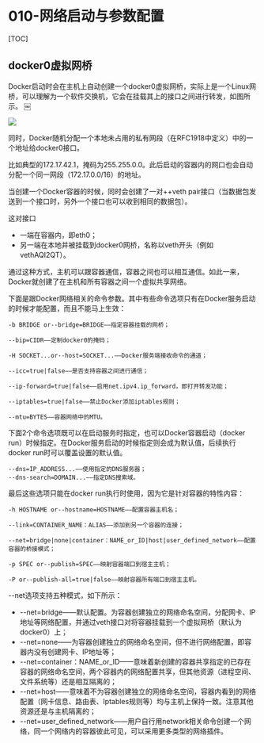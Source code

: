 # 010-网络启动与参数配置

[TOC]

## docker0虚拟网桥

Docker启动时会在主机上自动创建一个docker0虚拟网桥，实际上是一个Linux网桥，可以理解为一个软件交换机，它会在挂载其上的接口之间进行转发，如图所示。
￼

![](http://processon.com/chart_image/607d2987f346fb647a5d10e4.png)

同时，Docker随机分配一个本地未占用的私有网段（在RFC1918中定义）中的一个地址给docker0接口。

比如典型的172.17.42.1，掩码为255.255.0.0。此后启动的容器内的网口也会自动分配一个同一网段（172.17.0.0/16）的地址。

当创建一个Docker容器的时候，同时会创建了一对++veth pair接口（当数据包发送到一个接口时，另外一个接口也可以收到相同的数据包）。

这对接口

- 一端在容器内，即eth0；
- 另一端在本地并被挂载到docker0网桥，名称以veth开头（例如vethAQI2QT）。

通过这种方式，主机可以跟容器通信，容器之间也可以相互通信。如此一来，Docker就创建了在主机和所有容器之间一个虚拟共享网络。

下面是跟Docker网络相关的命令参数。其中有些命令选项只有在Docker服务启动的时候才能配置，而且不能马上生效：

```
-b BRIDGE or--bridge=BRIDGE——指定容器挂载的网桥；

--bip=CIDR——定制docker0的掩码；

-H SOCKET...or--host=SOCKET...——Docker服务端接收命令的通道；

--icc=true|false——是否支持容器之间进行通信；

--ip-forward=true|false——启用net.ipv4.ip_forward，即打开转发功能；

--iptables=true|false——禁止Docker添加iptables规则；

--mtu=BYTES——容器网络中的MTU。
```

下面2个命令选项既可以在启动服务时指定，也可以Docker容器启动（docker run）时候指定。在Docker服务启动的时候指定则会成为默认值，后续执行docker run时可以覆盖设置的默认值。

```
--dns=IP_ADDRESS...——使用指定的DNS服务器；
--dns-search=DOMAIN...——指定DNS搜索域。
```

最后这些选项只能在docker run执行时使用，因为它是针对容器的特性内容：

```
-h HOSTNAME or--hostname=HOSTNAME——配置容器主机名；

--link=CONTAINER_NAME：ALIAS——添加到另一个容器的连接；

--net=bridge|none|container：NAME_or_ID|host|user_defined_network——配置容器的桥接模式；

-p SPEC or--publish=SPEC——映射容器端口到宿主主机；

-P or--publish-all=true|false——映射容器所有端口到宿主主机。
```

--net选项支持五种模式，如下所示：

- --net=bridge——默认配置。为容器创建独立的网络命名空间，分配网卡、IP地址等网络配置，并通过veth接口对将容器挂载到一个虚拟网桥（默认为docker0）上；
- --net=none——为容器创建独立的网络命名空间，但不进行网络配置，即容器内没有创建网卡、IP地址等；
- --net=container：NAME_or_ID——意味着新创建的容器共享指定的已存在容器的网络命名空间，两个容器内的网络配置共享，但其他资源（进程空间、文件系统等）还是相互隔离的；
- --net=host——意味着不为容器创建独立的网络命名空间，容器内看到的网络配置（网卡信息、路由表、Iptables规则等）均与主机上保持一致。注意其他资源还是与主机隔离的；
- --net=user_defined_network——用户自行用network相关命令创建一个网络，同一个网络内的容器彼此可见，可以采用更多类型的网络插件。